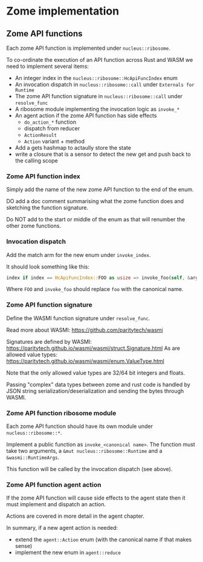 # Zome implementation

## Zome API functions

Each zome API function is implemented under `nucleus::ribosome`.

To co-ordinate the execution of an API function across Rust and WASM we need to
implement several items:

- An integer index in the `nucleus::ribosome::HcApiFuncIndex` enum
- An invocation dispatch in `nucleus::ribosome::call` under `Externals for Runtime`
- The zome API function signature in `nucleus::ribosome::call` under `resolve_func`
- A ribosome module implementing the invocation logic as `invoke_*`
- An agent action if the zome API function has side effects
  - `do_action_*` function
  - dispatch from reducer
  - `ActionResult`
  - `Action` variant + method
- Add a gets hashmap to actaully store the state
- write a closure that is a sensor to detect the new get and push back to the calling scope

### Zome API function index

Simply add the name of the new zome API function to the end of the enum.

DO add a doc comment summarising what the zome function does and sketching the
function signature.

Do NOT add to the start or middle of the enum as that will renumber the other
zome functions.

### Invocation dispatch

Add the match arm for the new enum under `invoke_index`.

It should look something like this:

```rust
index if index == HcApiFuncIndex::FOO as usize => invoke_foo(self, &args),
```

Where `FOO` and `invoke_foo` should replace `foo` with the canonical name.

### Zome API function signature

Define the WASMI function signature under `resolve_func`.

Read more about WASMI: https://github.com/paritytech/wasmi

Signatures are defined by WASMI: https://paritytech.github.io/wasmi/wasmi/struct.Signature.html
As are allowed value types: https://paritytech.github.io/wasmi/wasmi/enum.ValueType.html

Note that the only allowed value types are 32/64 bit integers and floats.

Passing "complex" data types between zome and rust code is handled by JSON
string serialization/deserialization and sending the bytes through WASMI.

### Zome API function ribosome module

Each zome API function should have its own module under `nucleus::ribosome::*`.

Implement a public function as `invoke_<canonical name>`. The function must take
two arguments, a `&mut nucleus::ribosome::Runtime` and a `&wasmi::RuntimeArgs`.

This function will be called by the invocation dispatch (see above).

### Zome API function agent action

If the zome API function will cause side effects to the agent state then it must
implement and dispatch an action.

Actions are covered in more detail in the agent chapter.

In summary, if a new agent action is needed:

- extend the `agent::Action` enum (with the canonical name if that makes sense)
- implement the new enum in `agent::reduce`
